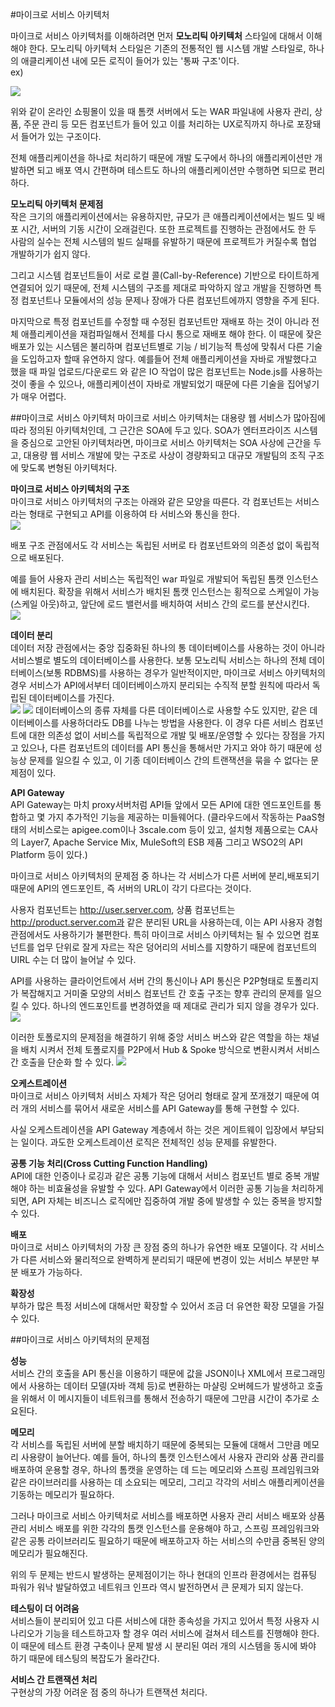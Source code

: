 #마이크로 서비스 아키텍처

마이크로 서비스 아키텍처를 이해하려면 먼저 **모노리틱 아키텍처** 스타일에 대해서 이해해야 한다. 모노리틱 아키텍처 스타일은 기존의 전통적인 웹 시스템 개발 스타일로, 하나의 애클리케이션 내에 모든 로직이 들어가 있는 '통짜 구조'이다. <br> ex)

![](msa1.PNG)

위와 같이 온라인 쇼핑몰이 있을 때 톰캣 서버에서 도는 WAR 파일내에 사용자 관리, 상품, 주문 관리 등 모든 컴포넌트가 들어 있고 이를 처리하는 UX로직까지 하나로 포장돼서 들어가 있는 구조이다. 

전체 애플리케이션을 하나로 처리하기 때문에 개발 도구에서 하나의 애플리케이션만 개발하면 되고 배포 역시 간편하며 테스트도 하나의 애플리케이션만 수행하면 되므로 편리하다. 

**모노리틱 아키텍처 문제점**<br>
작은 크기의 애플리케이션에서는 유용하지만, 규모가 큰 애플리케이션에서는 빌드 및 배포 시간, 서버의 기동 시간이 오래걸린다. 또한 프로젝트를 진행하는 관점에서도 한 두 사람의 실수는 전체 시스템의 빌드 실패를 유발하기 때문에 프로젝트가 커질수록 협업 개발하기가 쉽지 않다. 

그리고 시스템 컴포넌트들이 서로 로컬 콜(Call-by-Reference) 기반으로 타이트하게 연결되어 있기 때문에, 전체 시스템의 구조를 제대로 파악하지 않고 개발을 진행하면 특정 컴포넌트나 모듈에서의 성능 문제나 장애가 다른 컴포넌트에까지 영향을 주게 된다.

마지막으로 특정 컴포넌트를 수정할 때 수정된 컴포넌트만 재배포 하는 것이 아니라 전체 애플리케이션을 재컴파일해서 전체를 다시 통으로 재배포 해야 한다. 이 때문에 잦은 배포가 있는 시스템은 불리하며 컴포넌트별로 기능 / 비기능적 특성에 맞춰서 다른 기술을 도입하고자 할때 유연하지 않다. 예를들어 전체 애플리케이션을 자바로 개발했다고 했을 때 파일 업로드/다운로드 와 같은 IO 작업이 많은 컴포넌트는 Node.js를 사용하는 것이 좋을 수 있으나, 애플리케이션이 자바로 개발되었기 때문에 다른 기술을 집어넣기가 매우 어렵다. 

##마이크로 서비스 아키텍처
마이크로 서비스 아키텍처는 대용량 웹 서비스가 많아짐에 따라 정의된 아키텍처인데, 그 근간은 SOA에 두고 있다. SOA가 엔터프라이즈 시스템을 중심으로 고안된 아키텍처라면, 마이크로 서비스 아키텍처는 SOA 사상에 근간을 두고, 대용량 웹 서비스 개발에 맞는 구조로 사상이 경량화되고 대규모 개발팀의 조직 구조에 맞도록 변형된 아키텍처다. 

**마이크로 서비스 아키텍처의 구조**<br>
마이크로 서비스 아키텍처의 구조는 아래와 같은 모양을 따른다. 각 컴포넌트는 서비스라는 형태로 구현되고 API를 이용하여 타 서비스와 통신을 한다. <br>
![](msa2.PNG)

배포 구조 관점에서도 각 서비스는 독립된 서버로 타 컴포넌트와의 의존성 없이 독립적으로 배포된다. 

예를 들어 사용자 관리 서비스는 독립적인 war 파일로 개발되어 독립된 톰캣 인스턴스에 배치된다. 확장을 위해서 서비스가 배치된 톰캣 인스턴스는 횡적으로 스케일이 가능(스케일 아웃)하고, 앞단에 로드 밸런서를 배치하여 서비스 간의 로드를 분산시킨다.<br>
![](msa3.PNG)

**데이터 분리**<br>
데이터 저장 관점에서는 중앙 집중화된 하나의 통 데이터베이스를 사용하는 것이 아니라 서비스별로 별도의 데이터베이스를 사용한다. 보통 모노리틱 서비스는 하나의 전체 데이터베이스(보통 RDBMS)를 사용하는 경우가 일반적이지만, 마이크로 서비스 아키텍처의 경우 서비스가 API에서부터 데이터베이스까지 분리되는 수직적 분할 원칙에 따라서 독립된 데이터베이스를 가진다. <br>![](msa4.PNG) ![](msa5.PNG)
데이터베이스의 종류 자체를 다른 데이터베이스로 사용할 수도 있지만, 같은 데이터베이스를 사용하더라도 DB를 나누는 방법을 사용한다. 이 경우 다른 서비스 컴포넌트에 대한 의존성 없이 서비스를 독립적으로 개발 및 배포/운영할 수 있다는 장점을 가지고 있으나, 다른 컴포넌트의 데이터를 API 통신을 통해서만 가지고 와야 하기 때문에 성능상 문제를 일으킬 수 있고, 이 기종 데이터베이스 간의 트랜잭션을 묶을 수 없다는 문제점이 있다. 

**API Gateway**<br>
API Gateway는 마치 proxy서버처럼 API들 앞에서 모든 API에 대한 엔드포인트를 통합하고 몇 가지 추가적인 기능을 제공하는 미들웨어다. (클라우드에서 작동하는 PaaS형태의 서비스로는 apigee.com이나 3scale.com 등이 있고, 설치형 제품으로는 CA사의 Layer7, Apache Service Mix, MuleSoft의 ESB 제품 그리고 WSO2의 API Platform 등이 있다.)

마이크로 서비스 아키텍처의 문제점 중 하나는 각 서비스가 다른 서버에 분리,배포되기 때문에 API의 엔드포인트, 즉 서버의 URL이 각기 다르다는 것이다. 

사용자 컴포넌트는 http://user.server.com, 상품 컴포넌트는 http://product.server.com과 같은 분리된 URL을 사용하는데, 이는 API 사용자 경험 관점에서도 사용하기가 불편한다. 특히 마이크로 서비스 아키텍처는 될 수 있으면 컴포넌트를 업무 단위로 잘게 자르는 작은 덩어리의 서비스를 지향하기 때문에 컴포넌트의 UIRL 수는 더 많이 늘어날 수 있다. 

API를 사용하는 클라이언트에서 서버 간의 통신이나 API 통신은 P2P형태로 토폴리지가 복잡해지고 거미줄 모양의 서비스 컴포넌트 간 호출 구조는 향후 관리의 문제를 일으킬 수 있다. 하나의 엔드포인트를 변경하였을 때 제대로 관리가 되지 않을 경우가 있다. 
![](msa6.PNG)

이러한 토폴로지의 문제점을 해결하기 위해 중앙 서비스 버스와 같은 역할을 하는 채널을 배치 시켜서 전체 토폴로지를 P2P에서 Hub & Spoke 방식으로 변환시켜서 서비스 간 호출을 단순화 할 수 있다. 
![](msa7.PNG)

**오케스트레이션**<br>
마이크로 서비스 아키텍처 서비스 자체가 작은 덩어리 형태로 잘게 쪼개졌기 때문에 여러 개의 서비스를 묶어서 새로운 서비스를 API Gateway를 통해 구현할 수 있다. 

사실 오케스트레이션을 API Gateway 계층에서 하는 것은 게이트웨이 입장에서 부담되는 일이다. 과도한 오케스트레이션 로직은 전체적인 성능 문제를 유발한다. 

**공통 기능 처리(Cross Cutting Function Handling)**<br>
API에 대한 인증이나 로깅과 같은 공통 기능에 대해서 서비스 컴포넌트 별로 중복 개발해야 하는 비효율성을 유발할 수 있다. API Gateway에서 이러한 공통 기능을 처리하게 되면, API 자체는 비즈니스 로직에만 집중하여 개발 중에 발생할 수 있는 중복을 방지할 수 있다. 

**배포**<br>
마이크로 서비스 아키텍처의 가장 큰 장점 중의 하나가 유연한 배포 모델이다. 각 서비스가 다른 서비스와 물리적으로 완벽하게 분리되기 때문에 변경이 있는 서비스 부분만 부분 배포가 가능하다. 

**확장성**<br>
부하가 많은 특정 서비스에 대해서만 확장할 수 있어서 조금 더 유연한 확장 모델을 가질 수 있다.

##마이크로 서비스 아키텍처의 문제점

**성능**<br>
서비스 간의 호출을 API 통신을 이용하기 때문에 값을 JSON이나 XML에서 프로그래밍에서 사용하는 데이터 모델(자바 객체 등)로 변환하는 마샬링 오버헤드가 발생하고 호출을 위해서 이 메시지들이 네트워크를 통해서 전송하기 때문에 그만큼 시간이 추가로 소요된다. 

**메모리**<br>
각 서비스를 독립된 서버에 분할 배치하기 때문에 중복되는 모듈에 대해서 그만큼 메모리 사용량이 늘어난다. 예를 들어, 하나의 톰캣 인스턴스에서 사용자 관리와 상품 관리를 배포하여 운용할 경우, 하나의 톰캣을 운영하는 데 드는 메모리와 스프링 프레임워크와 같은 라이브러리를 사용하는 데 소요되는 메모리, 그리고 각각의 서비스 애플리케이션을 기동하는 메모리가 필요하다.

그러나 마이크로 서비스 아키텍처로 서비스를 배포하면 사용자 관리 서비스 배포와 상품 관리 서비스 배포를 위한 각각의 톰캣 인스턴스를 운용해야 하고, 스프링 프레임워크와 같은 공통 라이브러리도 필요하기 때문에 배포하고자 하는 서비스의 수만큼 중복된 양의 메모리가 필요해진다. 

위의 두 문제는 반드시 발생하는 문제점이기는 하나 현대의 인프라 환경에서는 컴퓨팅 파워가 워낙 발달하였고 네트워크 인프라 역시 발전하면서 큰 문제가 되지 않는다.

**테스팅이 더 어려움**<br>
서비스들이 분리되어 있고 다른 서비스에 대한 종속성을 가지고 있어서 특정 사용자 시나리오가 기능을 테스트하고자 할 경우 여러 서비스에 걸쳐서 테스트를 진행해야 한다. 이 때문에 테스트 환경 구축이나 문제 발생 시 분리된 여러 개의 시스템을 동시에 봐야 하기 때문에 테스팅의 복잡도가 올라간다. 

**서비스 간 트랜잭션 처리**<br>
구현상의 가장 어려운 점 중의 하나가 트랜잭션 처리다. 
